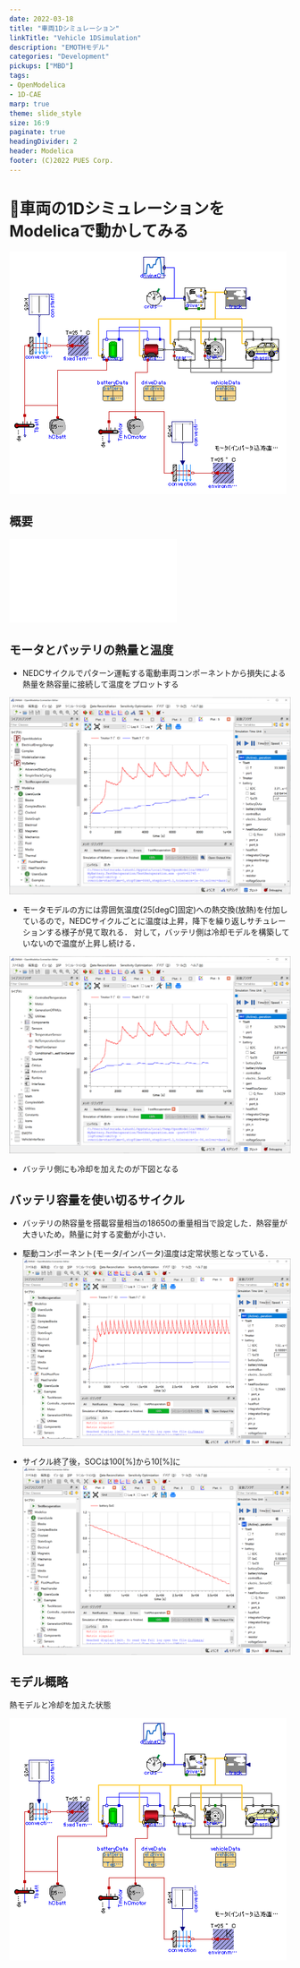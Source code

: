 ```yaml
---
date: 2022-03-18
title: "車両1Dシミュレーション"
linkTitle: "Vehicle 1DSimulation"
description: "EMOTHモデル"
categories: "Development"
pickups: ["MBD"]
tags:
- OpenModelica
- 1D-CAE
marp: true
theme: slide_style
size: 16:9
paginate: true
headingDivider: 2
header: Modelica
footer: (C)2022 PUES Corp.
---
```

<!-- _class: title -->
# <!-- fit --> :memo:車両の1DシミュレーションをModelicaで動かしてみる

![bg blur:10px](2022-03-18-17-56-44.png)

## 概要

![Slide](index.html)

## モータとバッテリの熱量と温度

- NEDCサイクルでパターン運転する電動車両コンポーネントから損失による熱量を熱容量に接続して温度をプロットする

![bg 60% vertical right](2022-03-18-15-19-00.png)

- モータモデルの方には雰囲気温度(25[degC]固定)への熱交換(放熱)を付加しているので，NEDCサイクルごとに温度は上昇，降下を繰り返しサチュレーションする様子が見て取れる．
対して，バッテリ側は冷却モデルを構築していないので温度が上昇し続ける．

![bg 60% vertical right](2022-03-18-17-52-49.png)

- バッテリ側にも冷却を加えたのが下図となる

## バッテリ容量を使い切るサイクル

- バッテリの熱容量を搭載容量相当の18650の重量相当で設定した．熱容量が大きいため，熱量に対する変動が小さい．
- 駆動コンポーネント(モータ/インバータ)温度は定常状態となっている．
![bg 60% vertical right](2022-03-18-18-31-59.png)

- サイクル終了後，SOCは100[%]から10[%]に
![bg 60% vertical right](2022-03-18-18-33-15.png)

## モデル概略

熱モデルと冷却を加えた状態

![](2022-03-18-17-56-44.png)
